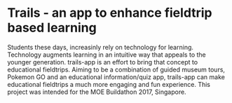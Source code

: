 # Trails - an app to enhance fieldtrip based learning
Students these days, increasinly rely on technology for learning. Technology augments learning in an intuitive way that appeals to the
younger generation. trails-app is an effort to bring that concept to educational fieldtrips. Aiming to be a combination of guided museum
tours, Pokemon GO and an educational information/quiz app, trails-app can make educational fieldtrips a much more engaging and fun experience. This project was intended for the MOE Buildathon 2017, Singapore.
